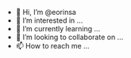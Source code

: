 - 👋 Hi, I’m @eorinsa
- 👀 I’m interested in ...
- 🌱 I’m currently learning ...
- 💞️ I’m looking to collaborate on ...
- 📫 How to reach me ...

<!---
eorinsa/eorinsa is a ✨ special ✨ repository because its `README.md` (this file) appears on your GitHub profile.
You can click the Preview link to take a look at your changes.
--->
